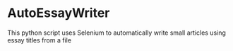 # AutoEssayWriter
This python script uses Selenium to automatically write small articles using essay titles from a file

